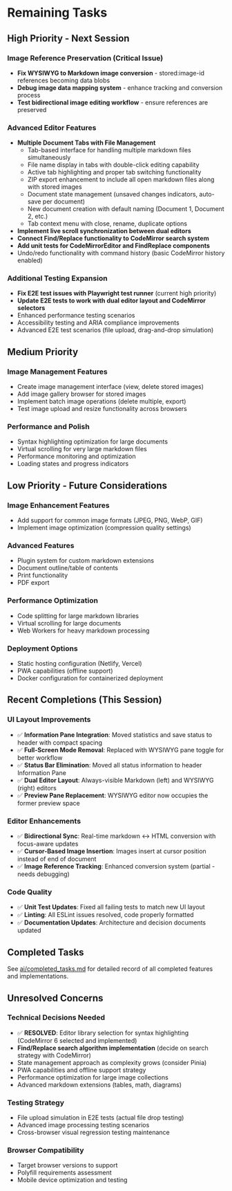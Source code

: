 # Remaining Tasks

## High Priority - Next Session

### Image Reference Preservation (Critical Issue)
- **Fix WYSIWYG to Markdown image conversion** - stored:image-id references becoming data blobs
- **Debug image data mapping system** - enhance tracking and conversion process
- **Test bidirectional image editing workflow** - ensure references are preserved

### Advanced Editor Features
- **Multiple Document Tabs with File Management**
  - Tab-based interface for handling multiple markdown files simultaneously
  - File name display in tabs with double-click editing capability
  - Active tab highlighting and proper tab switching functionality
  - ZIP export enhancement to include all open markdown files along with stored images
  - Document state management (unsaved changes indicators, auto-save per document)
  - New document creation with default naming (Document 1, Document 2, etc.)
  - Tab context menu with close, rename, duplicate options
- **Implement live scroll synchronization between dual editors**
- **Connect Find/Replace functionality to CodeMirror search system** 
- **Add unit tests for CodeMirrorEditor and FindReplace components**
- Undo/redo functionality with command history (basic CodeMirror history enabled)

### Additional Testing Expansion  
- **Fix E2E test issues with Playwright test runner** (current high priority)
- **Update E2E tests to work with dual editor layout and CodeMirror selectors**
- Enhanced performance testing scenarios
- Accessibility testing and ARIA compliance improvements
- Advanced E2E test scenarios (file upload, drag-and-drop simulation)

## Medium Priority

### Image Management Features
- Create image management interface (view, delete stored images)
- Add image gallery browser for stored images
- Implement batch image operations (delete multiple, export)
- Test image upload and resize functionality across browsers

### Performance and Polish
- Syntax highlighting optimization for large documents  
- Virtual scrolling for very large markdown files
- Performance monitoring and optimization
- Loading states and progress indicators

## Low Priority - Future Considerations

### Image Enhancement Features
- Add support for common image formats (JPEG, PNG, WebP, GIF)
- Implement image optimization (compression quality settings)

### Advanced Features
- Plugin system for custom markdown extensions
- Document outline/table of contents
- Print functionality
- PDF export

### Performance Optimization
- Code splitting for large markdown libraries
- Virtual scrolling for large documents
- Web Workers for heavy markdown processing

### Deployment Options
- Static hosting configuration (Netlify, Vercel)
- PWA capabilities (offline support)
- Docker configuration for containerized deployment

## Recent Completions (This Session)

### UI Layout Improvements
- ✅ **Information Pane Integration**: Moved statistics and save status to header with compact spacing
- ✅ **Full-Screen Mode Removal**: Replaced with WYSIWYG pane toggle for better workflow
- ✅ **Status Bar Elimination**: Moved all status information to header Information Pane
- ✅ **Dual Editor Layout**: Always-visible Markdown (left) and WYSIWYG (right) editors
- ✅ **Preview Pane Replacement**: WYSIWYG editor now occupies the former preview space

### Editor Enhancements  
- ✅ **Bidirectional Sync**: Real-time markdown ↔ HTML conversion with focus-aware updates
- ✅ **Cursor-Based Image Insertion**: Images insert at cursor position instead of end of document
- ✅ **Image Reference Tracking**: Enhanced conversion system (partial - needs debugging)

### Code Quality
- ✅ **Unit Test Updates**: Fixed all failing tests to match new UI layout
- ✅ **Linting**: All ESLint issues resolved, code properly formatted
- ✅ **Documentation Updates**: Architecture and decision documents updated

## Completed Tasks

See [ai/completed_tasks.md](./completed_tasks.md) for detailed record of all completed features and implementations.

## Unresolved Concerns

### Technical Decisions Needed  
- ✅ **RESOLVED**: Editor library selection for syntax highlighting (CodeMirror 6 selected and implemented)
- **Find/Replace search algorithm implementation** (decide on search strategy with CodeMirror)
- State management approach as complexity grows (consider Pinia)
- PWA capabilities and offline support strategy
- Performance optimization for large image collections
- Advanced markdown extensions (tables, math, diagrams)

### Testing Strategy
- File upload simulation in E2E tests (actual file drop testing)
- Advanced image processing testing scenarios
- Cross-browser visual regression testing maintenance

### Browser Compatibility
- Target browser versions to support
- Polyfill requirements assessment  
- Mobile device optimization and testing